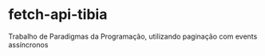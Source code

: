 # fetch-api-tibia
Trabalho de Paradigmas da Programação, utilizando paginação com events assíncronos

